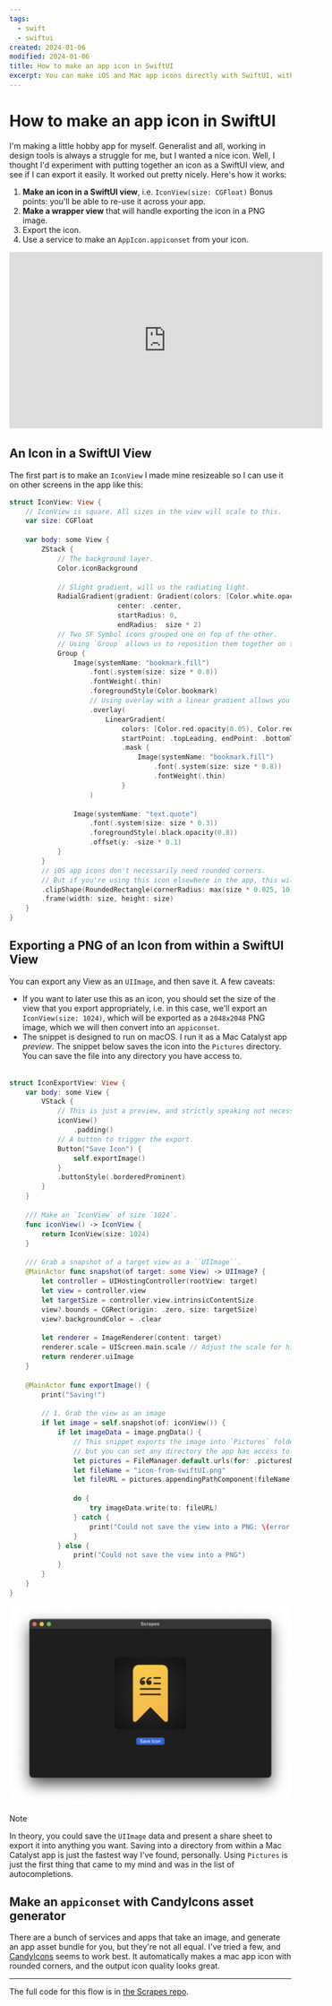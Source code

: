 ```yaml
---
tags:
  - swift
  - swiftui
created: 2024-01-06
modified: 2024-01-06
title: How to make an app icon in SwiftUI
excerpt: You can make iOS and Mac app icons directly with SwiftUI, without any design tools like Figma!
---
```

# How to make an app icon in SwiftUI

I'm making a little hobby app for myself. Generalist and all, working in design tools is always a struggle for me, but I wanted a nice icon. Well, I thought I'd experiment with putting together an icon as a SwiftUI view, and see if I can export it easily. It worked out pretty nicely. Here's how it works:

1. **Make an icon in a SwiftUI view**, i.e. `IconView(size: CGFloat)` Bonus points: you'll be able to re-use it across your app.
2. **Make a wrapper view** that will handle exporting the icon in a PNG image.
3. Export the icon.
4. Use a service to make an `AppIcon.appiconset` from your icon.

<iframe width="560" height="315" style={{margin: '0 auto'}} src="https://www.youtube-nocookie.com/embed/QbYwE9_gjp0?si=9C1xqVfweMRXdVoL" title="YouTube video player" frameBorder="0" allow="accelerometer; autoplay; clipboard-write; encrypted-media; gyroscope; picture-in-picture; web-share" allowFullScreen></iframe>

## An Icon in a SwiftUI View

The first part is to make an `IconView` I made mine resizeable so I can use it on other screens in the app like this:

```swift
struct IconView: View {
    // IconView is square. All sizes in the view will scale to this.
    var size: CGFloat

    var body: some View {
        ZStack {
            // The background layer.
            Color.iconBackground
            
            // Slight gradient, will us the radiating light.
            RadialGradient(gradient: Gradient(colors: [Color.white.opacity(0.175), Color.iconBackground]),
                           center: .center,
                           startRadius: 0,
                           endRadius:  size * 2)
            // Two SF Symbol icons grouped one on fop of the other.
            // Using `Group` allows us to reposition them together on the background if needed.
            Group {
                Image(systemName: "bookmark.fill")
                    .font(.system(size: size * 0.8))
                    .fontWeight(.thin)
                    .foregroundStyle(Color.bookmark)
                    // Using overlay with a linear gradient allows you to gradient-fill the icon, using the `mask()` modifier
                    .overlay(
                        LinearGradient(
                            colors: [Color.red.opacity(0.05), Color.red.opacity(0.3)],
                            startPoint: .topLeading, endPoint: .bottomTrailing )
                            .mask {
                                Image(systemName: "bookmark.fill")
                                    .font(.system(size: size * 0.8))
                                    .fontWeight(.thin)
                            }
                    )

                Image(systemName: "text.quote")
                    .font(.system(size: size * 0.3))
                    .foregroundStyle(.black.opacity(0.8))
                    .offset(y: -size * 0.1)
            }
        }
        // iOS app icons don't necessarily need rounded corners.
        // But if you're using this icon elsewhere in the app, this will look nice enough.
        .clipShape(RoundedRectangle(cornerRadius: max(size * 0.025, 10), style: .circular))
        .frame(width: size, height: size)
    }
}
```

## Exporting a PNG of an Icon from within a SwiftUI View

You can export any View as an `UIImage`, and then save it. A few caveats:
- If you want to later use this as an icon, you should set the size of the view that you export appropriately, i.e. in this case, we'll export an `IconView(size: 1024)`, which will be exported as a `2048x2048` PNG image, which we will then convert into an `appiconset`.
- The snippet is designed to run on macOS. I run it as a Mac Catalyst app _preview_. The snippet below saves the icon into the `Pictures` directory. You can save the file into any directory you have access to. 

```swift

struct IconExportView: View {
    var body: some View {
        VStack {
            // This is just a preview, and strictly speaking not necessary.
            iconView()
                .padding()
            // A button to trigger the export. 
            Button("Save Icon") {
                self.exportImage()
            }
            .buttonStyle(.borderedProminent)
        }
    }
    
    /// Make an `IconView` of size `1024`.
    func iconView() -> IconView {
        return IconView(size: 1024)
    }
    
    /// Grab a snapshot of a target view as a ``UIImage``.
    @MainActor func snapshot(of target: some View) -> UIImage? {
        let controller = UIHostingController(rootView: target)
        let view = controller.view
        let targetSize = controller.view.intrinsicContentSize
        view?.bounds = CGRect(origin: .zero, size: targetSize)
        view?.backgroundColor = .clear

        let renderer = ImageRenderer(content: target)
        renderer.scale = UIScreen.main.scale // Adjust the scale for higher resolution
        return renderer.uiImage
    }

    @MainActor func exportImage() {
        print("Saving!")
        
        // 1. Grab the view as an image
        if let image = self.snapshot(of: iconView()) {
            if let imageData = image.pngData() {
                // This snippet exports the image into `Pictures` folder,
                // but you can set any directory the app has access to.
                let pictures = FileManager.default.urls(for: .picturesDirectory, in: .userDomainMask).first!
                let fileName = "icon-from-swiftUI.png"
                let fileURL = pictures.appendingPathComponent(fileName)
                
                do {
                    try imageData.write(to: fileURL)
                } catch {
                    print("Could not save the view into a PNG: \(error.localizedDescription)")
                }
            } else {
                print("Could not save the view into a PNG")
            }
        }
    }
}
```

![`IconExportView` as a Mac Catalyst app preview](app-icons-in-swiftui/app-icons-in-swiftui-export.png)
> [!note]
> In theory, you could save the `UIImage` data and present a share sheet to export it into anything you want. Saving into a directory from within a Mac Catalyst app is just the fastest way I've found, personally. Using `Pictures` is just the first thing that came to my mind and was in the list of autocompletions.


## Make an `appiconset` with CandyIcons asset generator

There are a bunch of services and apps that take an image, and generate an app asset bundle for you, but they're not all equal. I've tried a few, and [CandyIcons](https://www.candyicons.com/free-tools/app-icon-assets-generator) seems to work best.  It automatically makes a mac app icon with rounded corners, and the output icon quality looks great.

---

The full code for this flow is in [the Scrapes repo](https://github.com/natikgadzhi/Scrapes). 